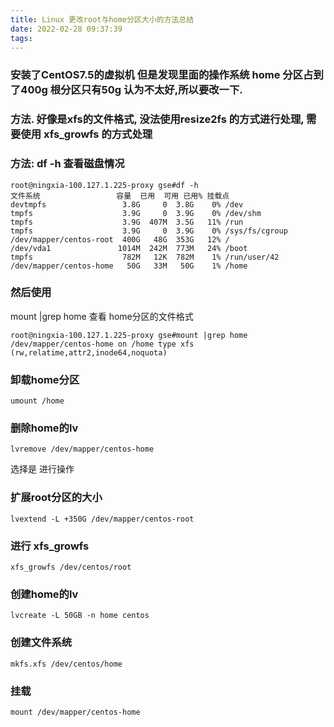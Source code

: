 ```yaml
---
title: Linux 更改root与home分区大小的方法总结
date: 2022-02-28 09:37:39
tags:
---
```


### 安装了CentOS7.5的虚拟机 但是发现里面的操作系统 home 分区占到了400g 根分区只有50g 认为不太好,所以要改一下.

### 方法. 好像是xfs的文件格式, 没法使用resize2fs 的方式进行处理, 需要使用 xfs_growfs 的方式处理

### 方法: df -h 查看磁盘情况

```
root@ningxia-100.127.1.225-proxy gse#df -h
文件系统                 容量  已用  可用 已用% 挂载点
devtmpfs                 3.8G     0  3.8G    0% /dev
tmpfs                    3.9G     0  3.9G    0% /dev/shm
tmpfs                    3.9G  407M  3.5G   11% /run
tmpfs                    3.9G     0  3.9G    0% /sys/fs/cgroup
/dev/mapper/centos-root  400G   48G  353G   12% /
/dev/vda1               1014M  242M  773M   24% /boot
tmpfs                    782M   12K  782M    1% /run/user/42
/dev/mapper/centos-home   50G   33M   50G    1% /home
```

### 然后使用

mount |grep home
查看 home分区的文件格式
```
root@ningxia-100.127.1.225-proxy gse#mount |grep home
/dev/mapper/centos-home on /home type xfs (rw,relatime,attr2,inode64,noquota)

```

### 卸载home分区
```
umount /home
```


### 删除home的lv
```
lvremove /dev/mapper/centos-home
```
选择是 进行操作

### 扩展root分区的大小
```
lvextend -L +350G /dev/mapper/centos-root
```

### 进行 xfs_growfs
```
xfs_growfs /dev/centos/root 
```

### 创建home的lv

```
lvcreate -L 50GB -n home centos
```

### 创建文件系统
```
mkfs.xfs /dev/centos/home
```

### 挂载
```
mount /dev/mapper/centos-home

```

